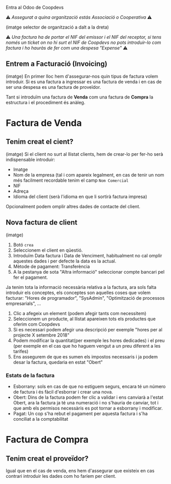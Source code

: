 Entra al Odoo de Coopdevs

:warning: _Assegurat a quina organització estás Associació o Cooperativa_ :warning:

(imatge selector de organització a dalt a la dreta)

:warning: _Una factura ha de portar el NIF del emissor i el NIF del receptor, si tens només un ticket on no hi surt el NIF de Coopdevs no pots introduir-lo com factura i ho hauràs de fer com una despesa "Expense"_ :warning:


## Entrem a Facturació (Invoicing) 
(imatge)
En primer lloc hem d'assegurar-nos quin tipus de factura volem introduir. Si es una factura a ingressar es una factura de venda i en cas de ser una despesa es una factura de proveïdor.

Tant si introduïm una factura de **Venda** com una factura de **Compra** la estructura i el procediment és anàleg. 

# Factura de Venda
## Tenim creat el cient?
(imatge) 
Si el client no surt al llistat clients, hem de crear-lo per fer-ho serà indispensable introduir: 

* Imatge
* Nom de la empresa (tal i com apareix legalment, en cas de tenir un nom més facilment recordable tenim el camp ```Nom Comercial```
* NIF
* Adreça
* Idioma del client (serà l'idioma en que li sortirà factura impresa)

Opcionalment podem omplir altres dades de contacte del client. 

## Nova factura de client
(imatge)
1. Botó ```crea```
2. Seleccionem el client en qüestió. 
3. Introduïm Data factura i Data de Venciment, habitualment no cal omplir aquestes dades i per defecte la data es la actual.
4. Mètode de pagament: Transferència
5. A la pestanya de sota "Altra informació" seleccionar compte bancari pel fer el pagament. 

Ja tenim tota la informació necessària relativa a la factura, ara sols falta introduir els conceptes, els conceptes son aquelles coses que volem facturar: "Hores de programador", "SysAdmin",  "Optimització de processos empresarials", ... 

1. Clic a afegeix un element (podem afegir tants com necessitem)
2. Seleccionem un producte, al llistat apareixen tots els productes que oferim com Coopdevs
3. Si es necessari podem afegir una descripció per exemple "hores per al projecte X setembre 2018"
4. Podem modificar la quantitat(per exemple les hores dedicades) i el preu (per exemple en el cas que ho haguem vengut a un preu diferent a les tarifes)
5. Ens assegurem de que es sumen els impostos necessaris i ja podem desar la factura, quedaria en estat "Obert"

### Estats de la factura
* Esborrany: sols en cas de que no estiguem segurs, encara té un número de factura i és fàcil d'esborrar i crear una nova. 
* Obert: Dins de la factura podem fer clic a validar i ens canviarà a l'estat Obert, ara la factura ja té una numeració i no s'hauria de canviar, tot i que amb els permisos necessàris es pot tornar a esborrany i modificar.
* Pagat: Un cop s'ha rebut el pagament per aquesta factura i s'ha conciliat a la comptabilitat

# Factura de Compra
## Tenim creat el proveïdor?
Igual que en el cas de venda, ens hem d'assegurar que existeix en cas contrari introduir les dades com ho faríem per client. 